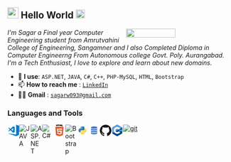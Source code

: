 
<h2><img src="https://imgur.com/CTPzCrS.gif" height=25px width=25px> Hello World <img src="https://imgur.com/TFzFv3D.gif" height=20px width=20px></h2>
<img src="https://imgur.com/Z9n1y5S.gif" height=47% width=47% align="right">


<p><i> I'm Sagar a Final year Computer Engineering student from Amrutvahini College of Engineering, Sangamner and I also Completed Diploma in Computer Engineerng From Autonomous college Govt. Poly. Aurangabad. I'm a Tech Enthusiast, I love to explore and learn about new domains.</i></p>
<ul>

<li> 💬 <b>I use</b>: <code>ASP.NET</code>, <code>JAVA</code>, <code>C#</code>, <code>C++</code>, <code>PHP-MySQL</code>, <code>HTML</code>, <code>Bootstrap</code></li>
<li> 📫 <b>How to reach me</b> : <code><a href="https://www.linkedin.com/in/sagar-waghmare-9560121b4/">LinkedIn</a></code></li>
<li> 👩‍💻 <b>Gmail</b> : <code><a href="mailto:sagarw093@gmail.com/">sagarw093@gmail.com</a></code></li>

<!-- <li> ⚡ <b>Fun fact</b> : </li> -->
</ul>


<h3>Languages and Tools</h3>
<p align="left"> 
  <a href="https://git-scm.com/" target="_blank"> <img src="https://www.vectorlogo.zone/logos/git-scm/git-scm-icon.svg" alt="git" width="26px" height="26px"/> </a>  
<img align="left" alt="Visual Studio Code" width="26px" src="https://raw.githubusercontent.com/github/explore/80688e429a7d4ef2fca1e82350fe8e3517d3494d/topics/visual-studio-code/visual-studio-code.png" />
<img align="left" alt="JAVA" width="26px" src="https://brandslogos.com/wp-content/uploads/images/large/java-logo-1.png" />
<img align="left" alt="ASP.NET" width="26px" src="https://cdn.volaresystems.com/Images/Posts/2019/12/aspnet_logo.png" />
<img align="left" alt="C#" width="26px" src="https://encrypted-tbn0.gstatic.com/images?q=tbn:ANd9GcSB6FYabKPE2GTmEvMM_f9RX6DIh9hhKxC15Q&usqp=CAU" />
<img align="left" alt="HTML5" width="26px" src="https://raw.githubusercontent.com/github/explore/80688e429a7d4ef2fca1e82350fe8e3517d3494d/topics/html/html.png" />
<img align="left" alt="Bootstrap" width="26px" src="https://cdn.icon-icons.com/icons2/2415/PNG/512/bootstrap_plain_wordmark_logo_icon_146620.png" />
<img align="left" alt="Python" width="26px" src="https://raw.githubusercontent.com/github/explore/80688e429a7d4ef2fca1e82350fe8e3517d3494d/topics/python/python.png" />
<img align="left" alt="SQL" width="26px" src="https://raw.githubusercontent.com/github/explore/80688e429a7d4ef2fca1e82350fe8e3517d3494d/topics/sql/sql.png" />
<!-- <img align="left" alt="MySQL" width="26px" src="https://raw.githubusercontent.com/github/explore/80688e429a7d4ef2fca1e82350fe8e3517d3494d/topics/mysql/mysql.png" /> -->
<img align="left" alt="GitHub" width="26px" src="https://raw.githubusercontent.com/github/explore/78df643247d429f6cc873026c0622819ad797942/topics/github/github.png"/>
<img align="left" alt="C++" width="26px" src="https://raw.githubusercontent.com/github/explore/80688e429a7d4ef2fca1e82350fe8e3517d3494d/topics/cpp/cpp.png" />

<br /></p>



</center>






<!-- 
 ### Hey there, I'm Sagar 👋
<img align="right" alt="My Coding Life" src="https://media.giphy.com/media/Ah3zHH7hvsSB2/giphy.gif" width="350" > 

<b> I'm a Passionate Programmer & Developer !</b>

- 🔭 I worked on some exciting projects.

- 💬 **Java. C#, ASP.NET, DSA, VB.Net, CS core subjects, PHP-MySQL, HTML, CSS, Python**

- 📫 How to reach me **Ping me at sagarw093@gmail.com**



## Connect with me:

[<img align="left" alt="Sagar Waghmare| LinkedIn" width="22px" src="https://encrypted-tbn0.gstatic.com/images?q=tbn:ANd9GcQ5aK9koXnWb3ZVf-sMcbpa-24dzf6okBdEIRHPUyrAjXgcDdetZrDXkld_Lvp8V8ukq3I&usqp=CAU" />](https://www.linkedin.com/in/sagar-waghmare-9560121b4/) [<img align="left" alt="Sagar Waghmare| Instagram" width="22px" src="https://encrypted-tbn0.gstatic.com/images?q=tbn:ANd9GcT8dLI_w8xxUX5OCaXG__gZ837fSHXur7H10Lu_G0OHSJMBAR-P_MGIVnukM_JEjffH49Y&usqp=CAU" />](https://www.instagram.com/_sagar_w_/) 
 <a href = "mailto: sagarw093@gmail.com"><img align="left" alt="Sagar Waghmare| Gmail" width="22px" src="https://encrypted-tbn0.gstatic.com/images?q=tbn:ANd9GcQ1wI1Kc0_aBAjSqk0jSoJAi4JGDYc91f_IddEn1p-9EyUVsU7J_RBDHeiPSTVsWs1NZuE&usqp=CAU" /></a>
<br>


### Languages and Tools :

<img align="left" alt="Visual Studio Code" width="26px" src="https://raw.githubusercontent.com/github/explore/80688e429a7d4ef2fca1e82350fe8e3517d3494d/topics/visual-studio-code/visual-studio-code.png" />
<img align="left" alt="JAVA" width="26px" src="https://brandslogos.com/wp-content/uploads/images/large/java-logo-1.png" />
<img align="left" alt="ASP.NET" width="26px" src="https://cdn.volaresystems.com/Images/Posts/2019/12/aspnet_logo.png" />
<img align="left" alt="C#" width="26px" src="https://encrypted-tbn0.gstatic.com/images?q=tbn:ANd9GcSB6FYabKPE2GTmEvMM_f9RX6DIh9hhKxC15Q&usqp=CAU" />
<img align="left" alt="HTML5" width="26px" src="https://raw.githubusercontent.com/github/explore/80688e429a7d4ef2fca1e82350fe8e3517d3494d/topics/html/html.png" />
<img align="left" alt="CSS" width="26px" src="https://raw.githubusercontent.com/github/explore/80688e429a7d4ef2fca1e82350fe8e3517d3494d/topics/css/css.png" />
<img align="left" alt="Bootstrap" width="26px" src="https://cdn.icon-icons.com/icons2/2415/PNG/512/bootstrap_plain_wordmark_logo_icon_146620.png" />

<img align="left" alt="Python" width="26px" src="https://raw.githubusercontent.com/github/explore/80688e429a7d4ef2fca1e82350fe8e3517d3494d/topics/python/python.png" />
<img align="left" alt="SQL" width="26px" src="https://raw.githubusercontent.com/github/explore/80688e429a7d4ef2fca1e82350fe8e3517d3494d/topics/sql/sql.png" />
<img align="left" alt="MySQL" width="26px" src="https://raw.githubusercontent.com/github/explore/80688e429a7d4ef2fca1e82350fe8e3517d3494d/topics/mysql/mysql.png" />
<img align="left" alt="Git" width="26px" src="https://raw.githubusercontent.com/github/explore/80688e429a7d4ef2fca1e82350fe8e3517d3494d/topics/git/git.png" />
<img align="left" alt="GitHub" width="26px" src="https://raw.githubusercontent.com/github/explore/78df643247d429f6cc873026c0622819ad797942/topics/github/github.png"/>
<img align="left" alt="C" width="26px" src="https://raw.githubusercontent.com/github/explore/80688e429a7d4ef2fca1e82350fe8e3517d3494d/topics/c/c.png" />
<img align="left" alt="C++" width="26px" src="https://raw.githubusercontent.com/github/explore/80688e429a7d4ef2fca1e82350fe8e3517d3494d/topics/cpp/cpp.png" />

<br />

 -->
